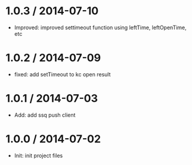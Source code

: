 1.0.3 / 2014-07-10
==================

 * Improved: improved settimeout function using leftTime, leftOpenTime, etc

1.0.2 / 2014-07-09
==================

 * fixed: add setTimeout to kc open result

1.0.1 / 2014-07-03
==================

 * Add: add ssq push client

1.0.0 / 2014-07-02
==================

 * Init: init project files